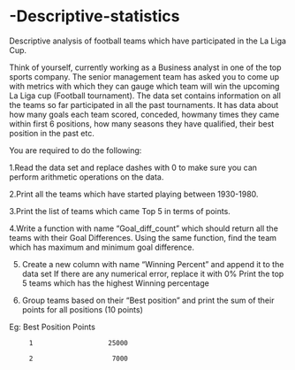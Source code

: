 # -Descriptive-statistics
Descriptive analysis of football teams which have participated in the La Liga Cup.

Think of yourself, currently working as a Business analyst in one of the top sports company. The senior management team has asked you to come up with metrics with which they can gauge which team will win the upcoming La Liga cup (Football tournament).
The data set contains information on all the teams so far participated in all the past tournaments. It has data about how many goals each team scored, conceded, howmany times they came within first 6 positions, how many seasons they have qualified, their best position in the past etc.

You are required to do the following:

1.Read the data set and replace dashes with 0 to make sure you can perform arithmetic operations on the data.

2.Print all the teams which have started playing between 1930-1980.

3.Print the list of teams which came Top 5 in terms of points.

4.Write a function with name “Goal_diff_count” which should return all the teams with their Goal Differences. Using the same function, find the team which has        maximum and minimum goal difference.

5. Create a new column with name “Winning Percent” and append it to the data set
If there are any numerical error, replace it with 0%
Print the top 5 teams which has the highest Winning percentage


6. Group teams based on their “Best position” and print the sum of their points for all positions (10 points)

Eg: Best Position     Points

         1                   25000

         2                    7000
